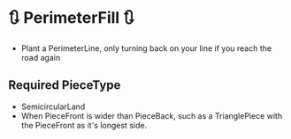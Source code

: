 # 🔃 PerimeterFill 🔃

- Plant a PerimeterLine, only turning back on your line if you reach the road again


## Required PieceType
- SemicircularLand
- When PieceFront is wider than PieceBack, such as a TrianglePiece with the PieceFront as it's longest side. 

<!-- @include: /../Placeholder_RouteProfile.md -->